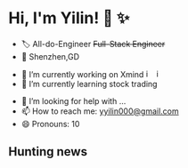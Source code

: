 # Hi, I'm Yilin! 👋 ✨
- 🏷️ All-do-Engineer   ~~Full-Stack Engineer~~
- 📍 Shenzhen,GD
<!-- 
## GitHub 统计
![Yilin's GitHub stats](https://github-readme-stats.vercel.app/api?username=Y1L1N10&show_icons=true&theme=radical)‘’‘
这是一条注释，不会在渲染后显示
 -->
- 🔭 I’m currently working on Xmind <img width="15" height="15" alt="image" src="https://github.com/user-attachments/assets/0ff2367e-5065-4972-b631-2d212b89faf9" /> <img width="15" height="15" alt="image" src="https://github.com/user-attachments/assets/abe3ce4f-3c8c-47c5-bb4c-847abe61ef7e" />
- 🌱 I’m currently learning stock trading
<!-- - 👯 I’m looking to collaborate on ... -->
<!-- - 💬 Ask me about ... -->
<!-- - ⚡ Fun fact: ... -->
- 🤔 I’m looking for help with ...
- 📫 How to reach me: yyilin000@gmail.com
- 😄 Pronouns: 10


## Hunting news
